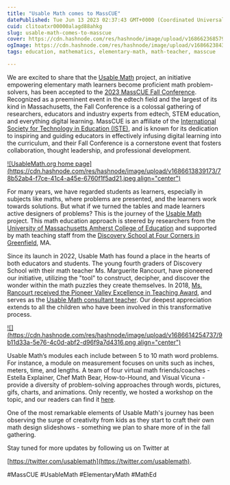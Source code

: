 ```yaml
---
title: "Usable Math comes to MassCUE"
datePublished: Tue Jun 13 2023 02:37:43 GMT+0000 (Coordinated Universal Time)
cuid: clitoatxr00000alagd88ahkg
slug: usable-math-comes-to-masscue
cover: https://cdn.hashnode.com/res/hashnode/image/upload/v1686623685797/8e03d3cb-87a0-410b-9b2d-807d3b4f8f8d.png
ogImage: https://cdn.hashnode.com/res/hashnode/image/upload/v1686623843472/0b44fc00-4f90-4db5-b9fc-ae1b7fa75e56.jpeg
tags: education, mathematics, elementary-math, math-teacher, masscue

---
```


We are excited to share that the [Usable Math](https://usablemath.org/) project, an initiative empowering elementary math learners become proficient math problem-solvers, has been accepted to the [2023 MassCUE Fall Conference](https://www.masscue.org/event/fallconf23/). Recognized as a preeminent event in the edtech field and the largest of its kind in Massachusetts, the Fall Conference is a colossal gathering of researchers, educators and industry experts from edtech, STEM education, and everything digital learning. MassCUE is an affiliate of the [International Society for Technology in Education (ISTE)](https://www.iste.org/), and is known for its dedication to inspiring and guiding educators in effectively infusing digital learning into the curriculum, and their Fall Conference is a cornerstone event that fosters collaboration, thought leadership, and professional development.

[![UsableMath.org home page](https://cdn.hashnode.com/res/hashnode/image/upload/v1686613839173/78b52ab4-f7ce-41c4-a45e-6760f1f5ad21.jpeg align="center")](https://usablemath.org/)

For many years, we have regarded students as learners, especially in subjects like maths, where problems are presented, and the learners work towards solutions. But what if we turned the tables and made learners active designers of problems? This is the journey of the [Usable Math](https://usablemath.org/) project. This math education approach is steered by researchers from the [University of Massachusetts Amherst College of Education](https://www.umass.edu/education/) and supported by math teaching staff from the [Discovery School at Four Corners in Greenfield](https://www.gpsk12.org/four-corners), MA.

Since its launch in 2022, Usable Math has found a place in the hearts of both educators and students. The young fourth graders of Discovery School with their math teacher Ms. Marguerite Rancourt, have pioneered our initiative, utilizing the "tool" to construct, decipher, and discover the wonder within the math puzzles they create themselves. In 2018, [Ms. Rancourt received the Pioneer Valley Excellence in Teaching Award](https://blog.collaborative.org/blog/2018/04/26/classrooms-teachers-to-be-honored-with-excellence-awards/), and serves as the [Usable Math consultant teacher](https://usablemath.org/#team). Our deepest appreciation extends to all the children who have been involved in this transformative process.

[![](https://cdn.hashnode.com/res/hashnode/image/upload/v1686614254737/9b11d33a-5e76-4c0d-abf2-d96f9a7d4316.png align="center")](https://usablemath.org/#modules)

Usable Math’s modules each include between 5 to 10 math word problems. For instance, a module on measurement focuses on units such as inches, meters, time, and lengths. A team of four virtual math friends/coaches - Estella Explainer, Chef Math Bear, How-to-Hound, and Visual Vicuna - provide a diversity of problem-solving approaches through words, pictures, gifs, charts, and animations. Only recently, we hosted a workshop on the topic, and our readers can find it [here](https://cultureos.hashnode.dev/making-maths-approachable-with-usable-math-accepted-to-brli2023).

One of the most remarkable elements of Usable Math's journey has been observing the surge of creativity from kids as they start to craft their own math design slideshows - something we plan to share more of in the fall gathering.

Stay tuned for more updates by following us on Twitter at

[https://twitter.com/usablemath](https://twitter.com/usablemath).

#MassCUE #UsableMath #ElementaryMath #MathEd